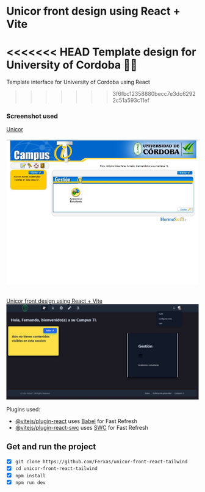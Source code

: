 # Unicor front design using React + Vite

<<<<<<< HEAD
Template design for University of Cordoba 🧑‍🎓 
=======
Template interface for University of Cordoba using React
>>>>>>> 3f6fbc12358880becc7e3dc62922c51a593c11ef

### Screenshot used 

[Unicor](./screenshots/unicor.jpg "unicor screenshot")

<img src="./screenshots/unicor.jpg" alt="unicor screenshot"/>

</br>
</br>


[Unicor front design using React + Vite](/screenshots/screenshot.jpg)
<img src="./screenshots/screenshot.jpg" alt="">

Plugins used:

- [@vitejs/plugin-react](https://github.com/vitejs/vite-plugin-react/blob/main/packages/plugin-react/README.md) uses [Babel](https://babeljs.io/) for Fast Refresh
- [@vitejs/plugin-react-swc](https://github.com/vitejs/vite-plugin-react-swc) uses [SWC](https://swc.rs/) for Fast Refresh

## Get and run the project

- [x] `git clone https://github.com/Ferxas/unicor-front-react-tailwind`
- [x]  `cd unicor-front-react-tailwind`
- [x] `npm install`
- [x] `npm run dev`
